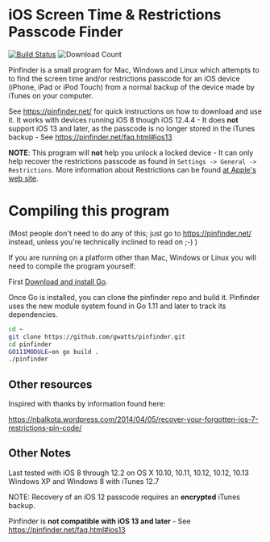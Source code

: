 # iOS Screen Time & Restrictions Passcode Finder

[![Build Status](https://travis-ci.org/gwatts/pinfinder.svg?branch=master)](https://travis-ci.org/gwatts/pinfinder)
![Download Count](https://img.shields.io/github/downloads/gwatts/pinfinder/total)

Pinfinder is a small program for Mac, Windows and Linux which attempts to to find the screen time and/or restrictions passcode
for an iOS device (iPhone, iPad or iPod Touch) from a normal backup of the device made by iTunes on your computer.

See https://pinfinder.net/ for quick instructions on how to download and use it.  It works with devices running iOS 8 though iOS 12.4.4 - It does **not** support iOS 13 and later, as the passcode is no longer stored in the iTunes backup - See https://pinfinder.net/faq.html#ios13

**NOTE**: This program will **not** help you unlock a locked device - It can only help recover the restrictions
passcode as found in `Settings -> General -> Restrictions`.  More information about Restrictions
can be found [at Apple's web site](https://support.apple.com/en-us/HT201304).


# Compiling this program

(Most people don't need to do any of this; just go to https://pinfinder.net/ instead, unless you're technically inclined to read on ;-) )

If you are running on a platform other than Mac, Windows or Linux you will need to compile the program yourself:


First [Download and install Go](https://golang.org/doc/install).

Once Go is installed, you can clone the pinfinder repo and build it.   Pinfinder uses the new module system found in Go 1.11 and later to track its dependencies.


```bash
cd ~
git clone https://github.com/gwatts/pinfinder.git
cd pinfinder
GO111MODULE=on go build .
./pinfinder
```

## Other resources

Inspired with thanks by information found here:

https://nbalkota.wordpress.com/2014/04/05/recover-your-forgotten-ios-7-restrictions-pin-code/


## Other Notes

Last tested with iOS 8 through 12.2 on OS X 10.10, 10.11, 10.12, 10.12, 10.13 Windows XP and Windows 8 with iTunes 12.7

NOTE: Recovery of an iOS 12 passcode requires an **encrypted** iTunes backup.

Pinfinder is **not compatible with iOS 13 and later** - See https://pinfinder.net/faq.html#ios13
